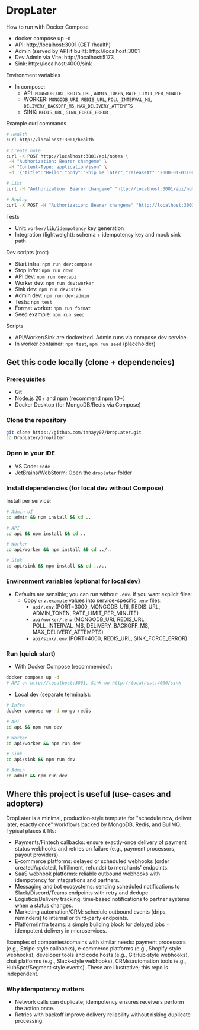 # DropLater

How to run with Docker Compose
- docker compose up -d
- API: http://localhost:3001 (GET /health)
- Admin (served by API if built): http://localhost:3001
- Dev Admin via Vite: http://localhost:5173
- Sink: http://localhost:4000/sink

Environment variables
- In compose:
  - API: `MONGODB_URI`, `REDIS_URL`, `ADMIN_TOKEN`, `RATE_LIMIT_PER_MINUTE`
  - WORKER: `MONGODB_URI`, `REDIS_URL`, `POLL_INTERVAL_MS`, `DELIVERY_BACKOFF_MS`, `MAX_DELIVERY_ATTEMPTS`
  - SINK: `REDIS_URL`, `SINK_FORCE_ERROR`

Example curl commands
```bash
# Health
curl http://localhost:3001/health

# Create note
curl -X POST http://localhost:3001/api/notes \
 -H "Authorization: Bearer changeme" \
 -H "Content-Type: application/json" \
 -d '{"title":"Hello","body":"Ship me later","releaseAt":"2000-01-01T00:00:10.000Z","webhookUrl":"http://sink:4000/sink"}'

# List
curl -H "Authorization: Bearer changeme" "http://localhost:3001/api/notes?status=pending&page=1"

# Replay
curl -X POST -H "Authorization: Bearer changeme" "http://localhost:3001/api/notes/<id>/replay"
```

Tests
- Unit: `worker/lib/idempotency` key generation
- Integration (lightweight): schema + idempotency key and mock sink path

Dev scripts (root)
- Start infra: `npm run dev:compose`
- Stop infra: `npm run down`
- API dev: `npm run dev:api`
- Worker dev: `npm run dev:worker`
- Sink dev: `npm run dev:sink`
- Admin dev: `npm run dev:admin`
- Tests: `npm test`
- Format worker: `npm run format`
- Seed example: `npm run seed`

Scripts
- API/Worker/Sink are dockerized. Admin runs via compose dev service.
- In worker container: `npm test`, `npm run seed` (placeholder)

## Get this code locally (clone + dependencies)

### Prerequisites
- Git
- Node.js 20+ and npm (recommend npm 10+)
- Docker Desktop (for MongoDB/Redis via Compose)

### Clone the repository
```bash
git clone https://github.com/tanayy07/DropLater.git
cd DropLater/droplater
```

### Open in your IDE
- VS Code: `code .`
- JetBrains/WebStorm: Open the `droplater` folder

### Install dependencies (for local dev without Compose)
Install per service:
```bash
# Admin UI
cd admin && npm install && cd ..

# API
cd api && npm install && cd ..

# Worker
cd api/worker && npm install && cd ../..

# Sink
cd api/sink && npm install && cd ../..
```

### Environment variables (optional for local dev)
- Defaults are sensible; you can run without `.env`. If you want explicit files:
  - Copy `env.example` values into service-specific `.env` files:
    - `api/.env` (PORT=3000, MONGODB_URI, REDIS_URL, ADMIN_TOKEN, RATE_LIMIT_PER_MINUTE)
    - `api/worker/.env` (MONGODB_URI, REDIS_URL, POLL_INTERVAL_MS, DELIVERY_BACKOFF_MS, MAX_DELIVERY_ATTEMPTS)
    - `api/sink/.env` (PORT=4000, REDIS_URL, SINK_FORCE_ERROR)

### Run (quick start)
- With Docker Compose (recommended):
```bash
docker compose up -d
# API on http://localhost:3001, Sink on http://localhost:4000/sink
```

- Local dev (separate terminals):
```bash
# Infra
docker compose up -d mongo redis

# API
cd api && npm run dev

# Worker
cd api/worker && npm run dev

# Sink
cd api/sink && npm run dev

# Admin
cd admin && npm run dev
```

## Where this project is useful (use‑cases and adopters)

DropLater is a minimal, production‑style template for "schedule now, deliver later, exactly once" workflows backed by MongoDB, Redis, and BullMQ. Typical places it fits:

- Payments/Fintech callbacks: ensure exactly‑once delivery of payment status webhooks and retries on failure (e.g., payment processors, payout providers).
- E‑commerce platforms: delayed or scheduled webhooks (order created/updated, fulfillment, refunds) to merchants’ endpoints.
- SaaS webhook platforms: reliable outbound webhooks with idempotency for integrations and partners.
- Messaging and bot ecosystems: sending scheduled notifications to Slack/Discord/Teams endpoints with retry and dedupe.
- Logistics/Delivery tracking: time‑based notifications to partner systems when a status changes.
- Marketing automation/CRM: schedule outbound events (drips, reminders) to internal or third‑party endpoints.
- Platform/Infra teams: a simple building block for delayed jobs + idempotent delivery in microservices.

Examples of companies/domains with similar needs: payment processors (e.g., Stripe‑style callbacks), e‑commerce platforms (e.g., Shopify‑style webhooks), developer tools and code hosts (e.g., GitHub‑style webhooks), chat platforms (e.g., Slack‑style webhooks), CRMs/automation tools (e.g., HubSpot/Segment‑style events). These are illustrative; this repo is independent.

### Why idempotency matters
- Network calls can duplicate; idempotency ensures receivers perform the action once.
- Retries with backoff improve delivery reliability without risking duplicate processing.
